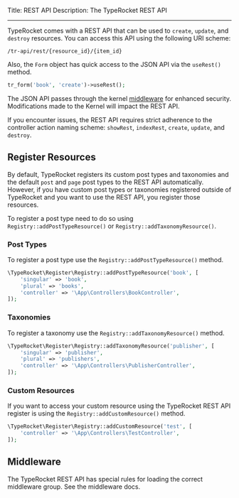 Title: REST API
Description: The TypeRocket REST API

---

TypeRocket comes with a REST API that can be used to `create`, `update`, and `destroy` resources. You can access this API using the following URI scheme:

```
/tr-api/rest/{resource_id}/{item_id}
```

Also, the `Form` object has quick access to the JSON API via the `useRest()` method.

```php
tr_form('book', 'create')->useRest();
```

The JSON API passes through the kernel [middleware](https://l.rb.typerocket.test/docs/v5/middleware/) for enhanced security. Modifications made to the Kernel will impact the REST API.

If you encounter issues, the REST API requires strict adherence to the controller action naming scheme: `showRest`,  `indexRest`, `create`, `update`, and `destroy`.

## Register Resources

By default, TypeRocket registers its custom post types and taxonomies and the default `post` and `page` post types to the REST API automatically. However, if you have custom post types or taxonomies registered outside of TypeRocket and you want to use the REST API, you register those resources.

To register a post type need to do so using `Registry::addPostTypeResource()` or `Registry::addTaxonomyResource()`.

### Post Types

To register a post type use the `Registry::addPostTypeResource()` method.

```php
\TypeRocket\Register\Registry::addPostTypeResource('book', [
	'singular' => 'book',
	'plural' => 'books',
	'controller' => '\App\Controllers\BookController',
]);
```

### Taxonomies

To register a taxonomy use the `Registry::addTaxonomyResource()` method.

```php
\TypeRocket\Register\Registry::addTaxonomyResource('publisher', [
	'singular' => 'publisher',
	'plural' => 'publishers',
	'controller' => '\App\Controllers\PublisherController',
]);
```

### Custom Resources

If you want to access your custom resource using the TypeRocket REST API register is using the `Registry::addCustomResource()` method.

```php
\TypeRocket\Register\Registry::addCustomResource('test', [
	'controller' => '\App\Controllers\TestController',
]);
```

## Middleware

The TypeRocket REST API has special rules for loading the correct middleware group. See the middleware docs.